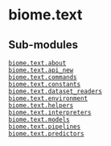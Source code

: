 # biome.text <Badge text="Package"/>
<h2 class="section-title" id="header-submodules">Sub-modules</h2>
<dl>
<dt><code class="name"><a title="biome.text.about" href="about.html">biome.text.about</a></code></dt>
<dd>
<div class="desc"></div>
</dd>
<dt><code class="name"><a title="biome.text.api_new" href="api_new/index.html">biome.text.api_new</a></code></dt>
<dd>
<div class="desc"></div>
</dd>
<dt><code class="name"><a title="biome.text.commands" href="commands/index.html">biome.text.commands</a></code></dt>
<dd>
<div class="desc"></div>
</dd>
<dt><code class="name"><a title="biome.text.constants" href="constants.html">biome.text.constants</a></code></dt>
<dd>
<div class="desc"></div>
</dd>
<dt><code class="name"><a title="biome.text.dataset_readers" href="dataset_readers/index.html">biome.text.dataset_readers</a></code></dt>
<dd>
<div class="desc"></div>
</dd>
<dt><code class="name"><a title="biome.text.environment" href="environment.html">biome.text.environment</a></code></dt>
<dd>
<div class="desc"></div>
</dd>
<dt><code class="name"><a title="biome.text.helpers" href="helpers.html">biome.text.helpers</a></code></dt>
<dd>
<div class="desc"></div>
</dd>
<dt><code class="name"><a title="biome.text.interpreters" href="interpreters/index.html">biome.text.interpreters</a></code></dt>
<dd>
<div class="desc"></div>
</dd>
<dt><code class="name"><a title="biome.text.models" href="models/index.html">biome.text.models</a></code></dt>
<dd>
<div class="desc"></div>
</dd>
<dt><code class="name"><a title="biome.text.pipelines" href="pipelines/index.html">biome.text.pipelines</a></code></dt>
<dd>
<div class="desc"></div>
</dd>
<dt><code class="name"><a title="biome.text.predictors" href="predictors/index.html">biome.text.predictors</a></code></dt>
<dd>
<div class="desc"></div>
</dd>
</dl>